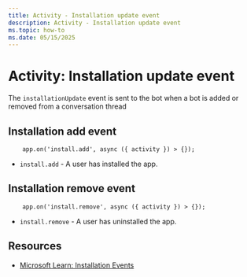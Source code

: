 ```yaml
---
title: Activity - Installation update event
description: Activity - Installation update event
ms.topic: how-to
ms.date: 05/15/2025
---
```


# Activity: Installation update event


The `installationUpdate` event is sent to the bot when a bot is added or removed from a conversation thread

## Installation add event

```
    app.on('install.add', async ({ activity }) > {});
```

*   `install.add` - A user has installed the app.

## Installation remove event

```
    app.on('install.remove', async ({ activity }) > {});
```

*   `install.remove` - A user has uninstalled the app.

## Resources

*   [Microsoft Learn: Installation Events](/microsoftteams/platform/bots/how-to/conversations/subscribe-to-conversation-events#installation-update-event)